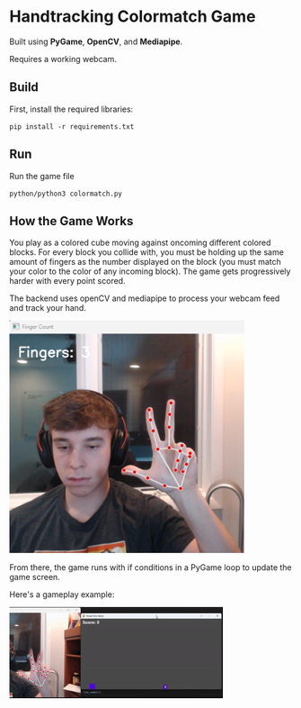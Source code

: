 # Handtracking Colormatch Game
  Built using **PyGame**, **OpenCV**, and **Mediapipe**.

Requires a working webcam.


## Build
First, install the required libraries:
```
pip install -r requirements.txt
```
## Run
Run the game file
```
python/python3 colormatch.py
```
## How the Game Works
You play as a colored cube moving against oncoming different colored blocks. For every block you collide with, you must be holding up the same amount of fingers as the number displayed on the block (you must match your color to the color of any incoming block). The game gets progressively harder with every point scored. 

The backend uses openCV and mediapipe to process your webcam feed and track your hand. 

![alt text](https://github.com/Sxzo/Handtracking-Colormatch/blob/main/handtrack.png?raw=true)

From there, the game runs with if conditions in a PyGame loop to update the game screen. 

Here's a gameplay example:

![alt text](https://github.com/Sxzo/Handtracking-Colormatch/blob/main/gameplay_hand.gif?raw=true)








